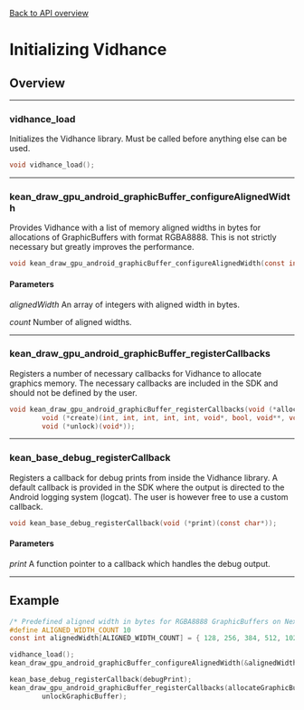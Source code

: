
[Back to API overview](./android/apireference/index.html)
# Initializing Vidhance
## Overview
---
### vidhance_load
Initializes the Vidhance library. Must be called before anything else can be used.
``` c
void vidhance_load();
```
---
### kean_draw_gpu_android_graphicBuffer_configureAlignedWidth
Provides Vidhance with a list of memory aligned widths in bytes for allocations of GraphicBuffers with format RGBA8888. This is not strictly necessary but greatly improves the performance.
``` c
void kean_draw_gpu_android_graphicBuffer_configureAlignedWidth(const int* alignedWidth, int count);
```
#### Parameters
*alignedWidth* An array of integers with aligned width in bytes.

*count* Number of aligned widths.

---
### kean_draw_gpu_android_graphicBuffer_registerCallbacks
Registers a number of necessary callbacks for Vidhance to allocate graphics memory. The necessary callbacks are included in the SDK and should not be defined by the user.
``` c
void kean_draw_gpu_android_graphicBuffer_registerCallbacks(void (*allocate)(int, int, int, int, void**, void**, int*),
		void (*create)(int, int, int, int, int, void*, bool, void**, void**), void (*free)(void*), void (*lock)(void*, bool, void**),
		void (*unlock)(void*));
```
---
### kean_base_debug_registerCallback
Registers a callback for debug prints from inside the Vidhance library. A default callback is provided in the SDK where the output is directed to the Android logging system (logcat). The user is however free to use a custom callback.
``` c
void kean_base_debug_registerCallback(void (*print)(const char*));
```
#### Parameters
*print* A function pointer to a callback which handles the debug output.

---
## Example
``` c
/* Predefined aligned width in bytes for RGBA8888 GraphicBuffers on Nexus 6 */
#define ALIGNED_WIDTH_COUNT 10
const int alignedWidth[ALIGNED_WIDTH_COUNT] = { 128, 256, 384, 512, 1024, 1536, 2560, 3072, 3584, 4608 };

vidhance_load();
kean_draw_gpu_android_graphicBuffer_configureAlignedWidth(&alignedWidth[0], ALIGNED_WIDTH_COUNT);

kean_base_debug_registerCallback(debugPrint);
kean_draw_gpu_android_graphicBuffer_registerCallbacks(allocateGraphicBuffer, createGraphicBuffer, freeGraphicBuffer, lockGraphicBuffer,
		unlockGraphicBuffer);
```
